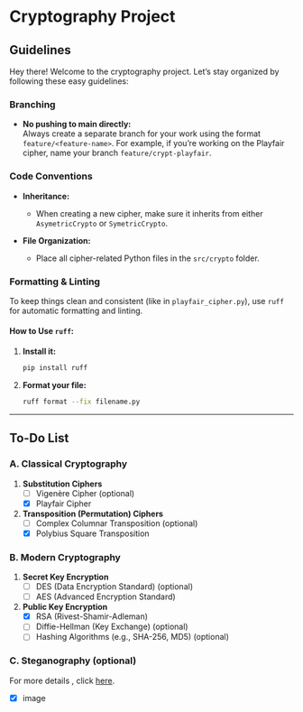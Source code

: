 # Cryptography Project  

## Guidelines  

Hey there! Welcome to the cryptography project. Let’s stay organized by following these easy guidelines:  

### Branching  
- **No pushing to main directly:**  
  Always create a separate branch for your work using the format `feature/<feature-name>`. For example, if you’re working on the Playfair cipher, name your branch `feature/crypt-playfair`.  

### Code Conventions  
- **Inheritance:**  
  - When creating a new cipher, make sure it inherits from either `AsymetricCrypto` or `SymetricCrypto`.  

- **File Organization:**  
  - Place all cipher-related Python files in the `src/crypto` folder.  

### Formatting & Linting  
To keep things clean and consistent (like in `playfair_cipher.py`), use `ruff` for automatic formatting and linting.  

#### How to Use `ruff`:  
1. **Install it:**  
   ```bash  
   pip install ruff  
   ```  
2. **Format your file:**  
   ```bash  
   ruff format --fix filename.py  
   ```  


---

## To-Do List  

### A. Classical Cryptography  
1. **Substitution Ciphers**  
   - [ ] Vigenère Cipher (optional)  
   - [x] Playfair Cipher  

2. **Transposition (Permutation) Ciphers**  
   - [ ] Complex Columnar Transposition  (optional)  
   - [x] Polybius Square Transposition  

### B. Modern Cryptography  
1. **Secret Key Encryption**  
   - [ ] DES (Data Encryption Standard)  (optional)  
   - [ ] AES (Advanced Encryption Standard)  

2. **Public Key Encryption**  
   - [x] RSA (Rivest-Shamir-Adleman)  
   - [ ] Diffie-Hellman (Key Exchange)  (optional)  
   - [ ] Hashing Algorithms (e.g., SHA-256, MD5)  (optional) 
  
### C. Steganography  (optional)
For more details , click [here](./src/steganography/README.md).

- [x] image
